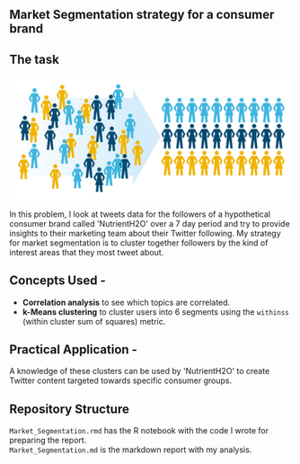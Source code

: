 ## Market Segmentation strategy for a consumer brand

## The task
![Segmentation](https://github.com/sagar-chadha/Coursework/blob/master/Repository_files/segmentation1.jpg) <br>

In this problem, I look at tweets data for the followers of a hypothetical consumer brand called 'NutrientH2O' over a 7 day period and try to provide insights to their marketing team about their Twitter following. My strategy for market segmentation is to cluster together followers by the kind of interest areas that they most tweet about. 

## Concepts Used - <br>
* **Correlation analysis** to see which topics are correlated.
* **k-Means clustering** to cluster users into 6 segments using the `withinss` (within cluster sum of squares) metric.

## Practical Application - 
A knowledge of these clusters can be used by 'NutrientH2O' to create Twitter content targeted towards specific consumer groups.

## Repository Structure
`Market_Segmentation.rmd` has the R notebook with the code I wrote for preparing the report. <br>
`Market_Segmentation.md` is the markdown report with my analysis.
